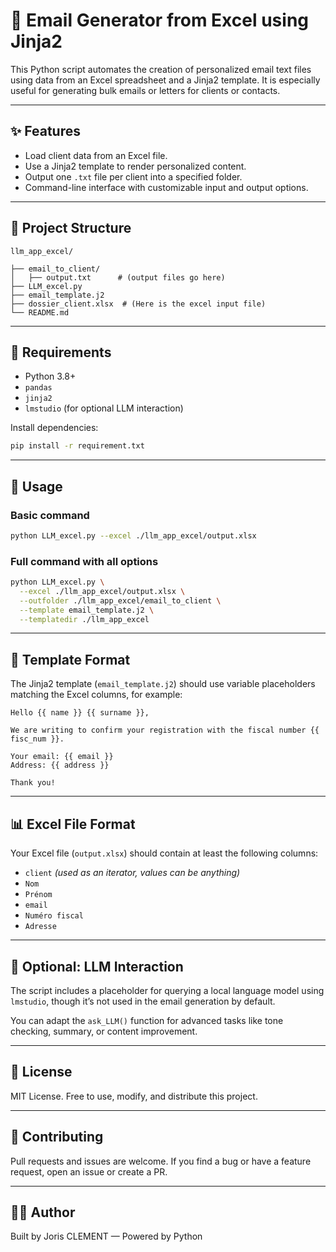 # 📧 Email Generator from Excel using Jinja2

This Python script automates the creation of personalized email text files using data from an Excel spreadsheet and a Jinja2 template. It is especially useful for generating bulk emails or letters for clients or contacts.

---

## ✨ Features

- Load client data from an Excel file.
- Use a Jinja2 template to render personalized content.
- Output one `.txt` file per client into a specified folder.
- Command-line interface with customizable input and output options.

---

## 📂 Project Structure

```
llm_app_excel/

├── email_to_client/
│   ├── output.txt      # (output files go here)
├── LLM_excel.py
├── email_template.j2
├── dossier_client.xlsx  # (Here is the excel input file)
└── README.md
```

---

## 🔧 Requirements

- Python 3.8+
- `pandas`
- `jinja2`
- `lmstudio` (for optional LLM interaction)

Install dependencies:

```bash
pip install -r requirement.txt
```

---

## 🚀 Usage

### Basic command

```bash
python LLM_excel.py --excel ./llm_app_excel/output.xlsx
```

### Full command with all options

```bash
python LLM_excel.py \
  --excel ./llm_app_excel/output.xlsx \
  --outfolder ./llm_app_excel/email_to_client \
  --template email_template.j2 \
  --templatedir ./llm_app_excel
```

---

## 📝 Template Format

The Jinja2 template (`email_template.j2`) should use variable placeholders matching the Excel columns, for example:

```jinja2
Hello {{ name }} {{ surname }},

We are writing to confirm your registration with the fiscal number {{ fisc_num }}.

Your email: {{ email }}  
Address: {{ address }}

Thank you!
```

---

## 📊 Excel File Format

Your Excel file (`output.xlsx`) should contain at least the following columns:

- `client` *(used as an iterator, values can be anything)*
- `Nom`
- `Prénom`
- `email`
- `Numéro fiscal`
- `Adresse`

---

## 🧠 Optional: LLM Interaction

The script includes a placeholder for querying a local language model using `lmstudio`, though it’s not used in the email generation by default.

You can adapt the `ask_LLM()` function for advanced tasks like tone checking, summary, or content improvement.

---

## 📄 License

MIT License.
Free to use, modify, and distribute this project.

---

## 🤝 Contributing

Pull requests and issues are welcome. If you find a bug or have a feature request, open an issue or create a PR.

---

## 👨‍💻 Author

Built by Joris CLEMENT — Powered by Python
